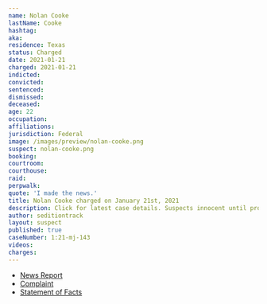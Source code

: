 ```yaml
---
name: Nolan Cooke
lastName: Cooke
hashtag:
aka:
residence: Texas
status: Charged
date: 2021-01-21
charged: 2021-01-21
indicted:
convicted: 
sentenced: 
dismissed: 
deceased:
age: 22
occupation:
affiliations:
jurisdiction: Federal
image: /images/preview/nolan-cooke.png
suspect: nolan-cooke.png
booking:
courtroom:
courthouse:
raid:
perpwalk:
quote: 'I made the news.'
title: Nolan Cooke charged on January 21st, 2021
description: Click for latest case details. Suspects innocent until proven guilty.
author: seditiontrack
layout: suspect
published: true
caseNumber: 1:21-mj-143
videos:
charges:
---
```

- [News Report](https://lawandcrime.com/u-s-capitol-siege/texas-man-brought-his-girlfriend-with-him-to-take-on-the-revolution-at-capitol-documented-it-all-on-social-media-and-was-arrested/)
- [Complaint](https://www.justice.gov/opa/page/file/1358231/download)
- [Statement of Facts](https://www.justice.gov/opa/page/file/1358226/download)
